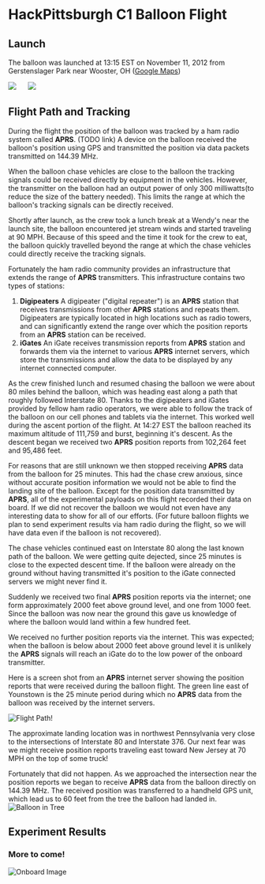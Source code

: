 HackPittsburgh C1 Balloon Flight
===

Launch
---
The balloon was launched at 13:15 EST on November 11, 2012 from Gerstenslager Park near Wooster, OH  ([Google Maps](http://maps.google.com/maps?q=40.814037N+81.913269W))

<img src="https://raw.github.com/rbergerpa/c1_flight/master/images_small/1.jpg"></img> <img style="margin-left: 20px" src="https://raw.github.com/rbergerpa/c1_flight/master/images_small/2.jpg">

Flight Path and Tracking
---
During the flight the position of the balloon was tracked by a ham radio system called __APRS__. (TODO link)  A device on the balloon received the balloon's position using GPS and transmitted the position via data packets transmitted on 144.39 MHz.

When the balloon chase vehicles are close to the balloon the tracking signals could be received directly by equipment in the vehicles. However, the transmitter on the balloon had an output power of only 300 milliwatts(to reduce the size of the battery needed). This limits the range at which the balloon's tracking signals can be directly received.

Shortly after launch, as the crew took a lunch break at a Wendy's near the launch site, the balloon encountered jet stream winds and started traveling at 90 MPH. Because of this speed and the time it took for the crew to eat, the balloon quickly travelled beyond the range at which the chase vehicles could directly receive the tracking signals.

Fortunately the ham radio community provides an infrastructure that extends the range of __APRS__ transmitters. This infrastructure contains two types of stations:

1. __Digipeaters__  A digipeater ("digital repeater") is an __APRS__ station that receives transmissions from other __APRS__ stations and repeats them. Digipeaters are typically located in high locations such as radio towers, and can significantly extend the range over which the position reports from an __APRS__ station can be received.
2. __iGates__ An iGate receives transmission reports from __APRS__ station and forwards them via the internet to various __APRS__ internet servers, which store the transmissions and allow the data to be displayed by any internet connected computer.

As the crew finished lunch and resumed chasing the balloon we were about 80 miles behind the balloon, which was heading east along a path that roughly followed Interstate 80. Thanks to the digipeaters and iGates provided by fellow ham radio operators, we were able to follow the track of the balloon on our cell phones and tablets via the internet. This worked well during the ascent portion of the flight. At 14:27 EST the balloon reached its maximum altitude of 111,759 and burst, beginning it's descent. As the descent began we received two __APRS__ position reports from 102,264 feet and 95,486 feet.

For reasons that are still unknown we then stopped receiving __APRS__ data from the balloon for 25 minutes. This had the chase crew anxious, since without accurate position information we would not be able to find the landing site of the balloon. Except for the position data transmitted by __APRS__, all of the experimental payloads on this flight recorded their data on board. If we did not recover the balloon we would not even have any interesting data to show for all of our efforts. (For future balloon flights we plan to send experiment results via ham radio during the flight, so we will have data even if the balloon is not recovered).

The chase vehicles continued east on Interstate 80 along the last known path of the balloon. We were getting quite dejected, since 25 minutes is close to the expected descent time. If the balloon were already on the ground without having transmitted it's position to the iGate connected servers we might never find it.

Suddenly we received two final __APRS__ position reports via the internet; one form approximately 2000 feet above ground level, and one from 1000 feet.  Since the balloon was now near the ground this gave us knowledge of where the balloon would land within a few hundred feet. 

We received no further position reports via the internet. This was expected; when the balloon is below about 2000 feet above ground level it is unlikely the __APRS__ signals will reach an iGate do to the low power of the onboard transmitter.

Here is a screen shot from an __APRS__ internet server showing the position reports that were received during the balloon flight. The green line east of Younstown is the 25 minute period during which no __APRS__ data from the balloon was received by the internet servers.

![Flight Path!](https://raw.github.com/rbergerpa/c1_flight/master/images/5.jpg)

The approximate landing location was in northwest Pennsylvania very close to the intersections of Interstate 80 and Interstate 376.  Our next fear was we might receive position reports traveling east toward New Jersey at 70 MPH on the top of some truck!

Fortunately that did not happen. As we approached the intersection near the position reports we began to receive __APRS__ data from the balloon directly on 144.39 MHz. The received position was transferred to a handheld GPS unit, which lead us to 60 feet from the tree the balloon had landed in.
![Balloon in Tree](https://raw.github.com/rbergerpa/c1_flight/master/images_small/4.jpg)

Experiment Results
---
### More to come!
![Onboard Image](https://raw.github.com/rbergerpa/c1_flight/master/images/3.jpg)








